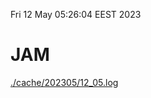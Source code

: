 Fri 12 May 05:26:04 EEST 2023
# JAM
<a href='./cache/202305/12_05.log'>./cache/202305/12_05.log</a>
